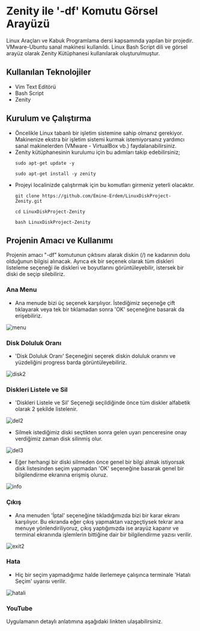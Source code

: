 # Zenity ile '-df' Komutu Görsel Arayüzü 

Linux Araçları ve Kabuk Programlama dersi kapsamında yapılan bir projedir. VMware-Ubuntu sanal makinesi kullanıldı. Linux Bash Script dili ve görsel arayüz olarak Zenity Kütüphanesi kullanılarak oluşturulmuştur.

## Kullanılan Teknolojiler
  * Vim Text Editörü
  * Bash Script 
  * Zenity
  
## Kurulum ve Çalıştırma
  * Öncelikle Linux tabanlı bir işletim sistemine sahip olmanız gerekiyor. Makinenize ekstra bir işletim sistemi kurmak istemiyorsanız yardımcı sanal makinelerden (VMware - VirtualBox vb.) faydalanabilirsiniz.
  * Zenity kütüphanesinin kurulumu için bu adımları takip edebilirsiniz;
    ```
    sudo apt-get update -y
    ```
    ```
    sudo apt-get install -y zenity
    ```
  * Projeyi localinizde çalıştırmak için bu komutları girmeniz yeterli olacaktır.
    ```
    git clone https://github.com/Emine-Erdem/LinuxDiskProject-Zenity.git
    ```
    ```
    cd LinuxDiskProject-Zenity
    ```
    ```
    bash LinuxDiskProject-Zenity
    ```
## Projenin Amacı ve Kullanımı
Projenin amacı "-df" komutunun çıktısını alarak diskin (/) ne kadarının dolu olduğunun bilgisi alınacak. Ayrıca ek bir seçenek olarak tüm diskleri listeleme seçeneği ile diskleri ve boyutlarını görüntüleyebilir, istersek bir diski de seçip silebiliriz.
### Ana Menu
* Ana menude bizi üç seçenek karşılıyor. İstediğimiz seçeneğe çift tıklayarak veya tek bir tıklamadan sonra 'OK' seçeneğine basarak da erişebiliriz.

![menu](https://user-images.githubusercontent.com/56304631/210816743-84b67dfd-dc6c-4c7e-8f1f-bad4d521c781.png)

### Disk Doluluk Oranı
* 'Disk Doluluk Oranı' Seçeneğini seçerek diskin doluluk oranını ve yüzdeliğini progress barda görüntüleyebiliriz. 

![disk2](https://user-images.githubusercontent.com/56304631/210821349-61857fe1-1d01-47b5-bdaa-52d8f8cf035c.png)

### Diskleri Listele ve Sil
* 'Diskleri Listele ve Sil' Seçeneği seçildiğinde önce tüm diskler alfabetik olarak 2 şekilde listelenir.

![del2](https://user-images.githubusercontent.com/56304631/210828181-bd62392f-a56a-4570-9786-0fbdb538bce4.png)

* Silmek istediğimiz diski seçtikten sonra gelen uyarı penceresine onay verdiğimiz zaman disk silinmiş olur.

![del3](https://user-images.githubusercontent.com/56304631/210831356-0f8ada80-77cf-4c0b-a720-7f6da20f69cd.png)

* Eğer herhangi bir diski silmeden önce genel bir bilgi almak istiyorsak disk listesinden seçim yapmadan 'OK' seçeneğine basarak genel bir bilgilendirme ekranına erişmiş oluruz.

![info](https://user-images.githubusercontent.com/56304631/210832727-89c23ad8-7596-4cab-b8ae-f38d3222a327.png)

### Çıkış
* Ana menuden 'İptal' seçeneğine tıkladığımızda bizi bir karar ekranı karşılıyor. Bu ekranda eğer çıkış yapmaktan vazgeçtiysek tekrar ana menuye yönlendiriliyoruz, çıkış yaptığımızda ise arayüz kapanır ve terminal ekranında işlemlerin bittiğine dair bir bilgilendirme yazısı verilir.

![exit2](https://user-images.githubusercontent.com/56304631/210842364-90c1c58c-1194-4d3f-b516-c6e0829b2b96.png)

### Hata
* Hiç bir seçim yapmadığımız halde ilerlemeye çalışınca terminale 'Hatalı Seçim' uyarısı verilir.

![hatali](https://user-images.githubusercontent.com/56304631/210843234-c17e55c4-1db5-4692-b32d-2b65ebc9a355.png)

### YouTube 
Uygulamanın detaylı anlatımına aşağıdaki linkten ulaşabilirsiniz.



